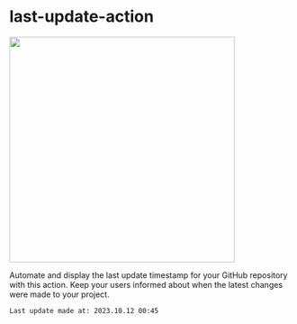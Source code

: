 # last-update-action 
<img width="400" src="https://i.pinimg.com/originals/e9/c7/cf/e9c7cf4c09603abc9322b4abf6cc39dd.jpg"/>
<p>Automate and display the last update timestamp for your GitHub repository with this action. Keep your users informed about when the latest changes were made to your project. </p>

<!--START-->
`Last update made at: 2023.10.12 00:45`
<!--END-->
